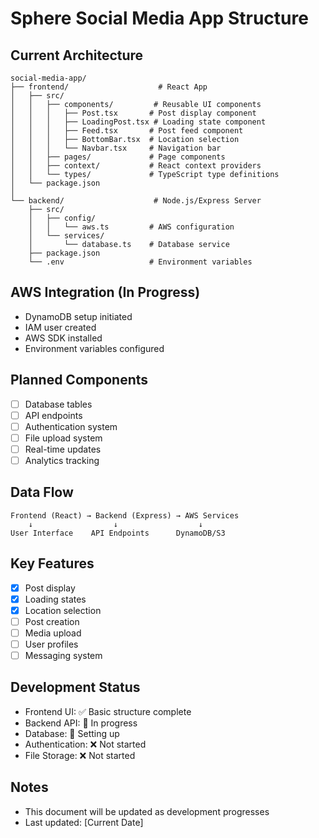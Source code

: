 # Sphere Social Media App Structure

## Current Architecture

```plaintext
social-media-app/
├── frontend/                    # React App
│   ├── src/
│   │   ├── components/         # Reusable UI components
│   │   │   ├── Post.tsx       # Post display component
│   │   │   ├── LoadingPost.tsx # Loading state component
│   │   │   ├── Feed.tsx       # Post feed component
│   │   │   ├── BottomBar.tsx  # Location selection
│   │   │   └── Navbar.tsx     # Navigation bar
│   │   ├── pages/             # Page components
│   │   ├── context/           # React context providers
│   │   └── types/             # TypeScript type definitions
│   └── package.json
│
└── backend/                    # Node.js/Express Server
    ├── src/
    │   ├── config/
    │   │   └── aws.ts         # AWS configuration
    │   └── services/
    │       └── database.ts    # Database service
    ├── package.json
    └── .env                   # Environment variables
```

## AWS Integration (In Progress)
- DynamoDB setup initiated
- IAM user created
- AWS SDK installed
- Environment variables configured

## Planned Components
- [ ] Database tables
- [ ] API endpoints
- [ ] Authentication system
- [ ] File upload system
- [ ] Real-time updates
- [ ] Analytics tracking

## Data Flow
```plaintext
Frontend (React) → Backend (Express) → AWS Services
    ↓                  ↓                  ↓
User Interface    API Endpoints      DynamoDB/S3
```

## Key Features
- [x] Post display
- [x] Loading states
- [x] Location selection
- [ ] Post creation
- [ ] Media upload
- [ ] User profiles
- [ ] Messaging system

## Development Status
- Frontend UI: ✅ Basic structure complete
- Backend API: 🚧 In progress
- Database: 🚧 Setting up
- Authentication: ❌ Not started
- File Storage: ❌ Not started

## Notes
- This document will be updated as development progresses
- Last updated: [Current Date] 